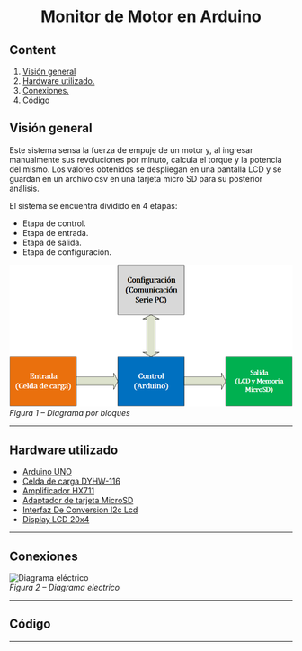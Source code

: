 # <div style="text-align:center">**Monitor de Motor en Arduino**

## Content

1. [Visión general](#Overview)
2. [Hardware utilizado.](#Hardware)
3. [Conexiones.](#Conections)
4. [Código](#Code)


## Visión general <a name="Overview"></a>

Este sistema sensa la fuerza de empuje de un motor y, al ingresar manualmente sus revoluciones por minuto, calcula el torque y la potencia del mismo. Los valores obtenidos se despliegan en una pantalla LCD y se guardan en un archivo csv en una tarjeta micro SD para su posterior análisis.

El sistema se encuentra dividido en 4 etapas:
- Etapa de control.
- Etapa de entrada.
- Etapa de salida.
- Etapa de configuración.

![Diagrama bloques](Diagramas\DiagramaBloques.png "Diagrama bloques")  
*Figura 1 – Diagrama por bloques*
<!---The code is divided into three main files:

- project_1.py → main code, whose job is to call the functions inside the other files in order to create the Testbench.  
- Translation.py → it has the ‘Translator’ class, who is in charge of opening the Verilog design file, extracting the information of interest and arranging it inside a dictionary.
- dic_tb.py → it has the ‘Port’ and ‘Module_tb’ classes, among many functions who are in charge of writing the different parts of the Testbench file, namely the head, the signal instantiation and the body. This file also contains a function to convert a given decimal number to a different base.

The Module_TB class has a dependency relationship with the Translator class because it uses the dictionary provided by Translator as input. In addition, Module_TB has a composition relationship with the Port class, since it uses Port type objects. These relationships as well as the composition of the classes are shown in the following image.--->

- - -
## Hardware utilizado <a name="Hardware"></a>
- [Arduino UNO](#Testbench)
- [Celda de carga DYHW-116](#Port)
- [Amplificador HX711](#Input)
- [Adaptador de tarjeta MicroSD ](#Input)
- [Interfaz De Conversion I2c Lcd ](#Input)
- [Display LCD 20x4 ](#Input)
- - -
## Conexiones <a name="Conections"></a>
![Diagrama eléctrico](Diagramas/schematic.bmp "Diagrama eléctrico")  
*Figura 2 – Diagrama electrico*
- - -
## Código <a name="Code"></a>
- - -